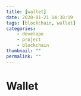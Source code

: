 ```yaml
---
title: [wallet]
date: 2020-01-21 14:30:19
tags: [blockchain, wallet]
categories: 
    - develope
    - project
    - blockchain
thumbnail: ""
permalink: ""
---
```

# Wallet
#
